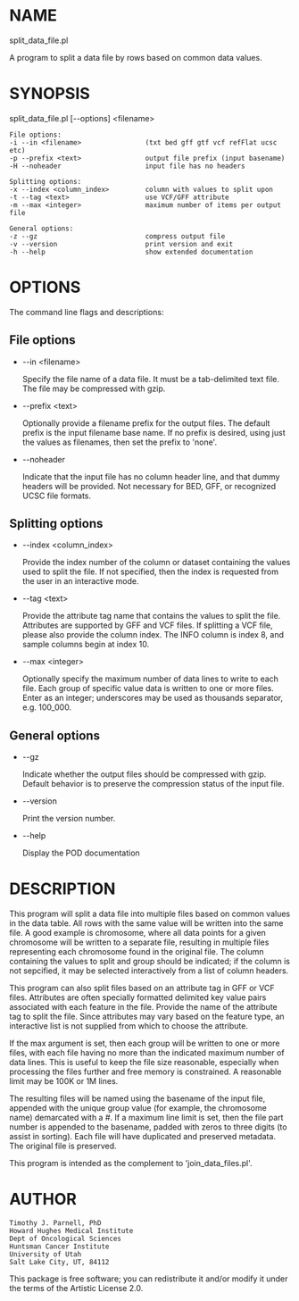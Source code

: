 # NAME

split\_data\_file.pl

A program to split a data file by rows based on common data values.

# SYNOPSIS

split\_data\_file.pl \[--options\] &lt;filename>

    File options:
    -i --in <filename>                (txt bed gff gtf vcf refFlat ucsc etc)
    -p --prefix <text>                output file prefix (input basename)
    -H --noheader                     input file has no headers
    
    Splitting options:
    -x --index <column_index>         column with values to split upon
    -t --tag <text>                   use VCF/GFF attribute
    -m --max <integer>                maximum number of items per output file
    
    General options:
    -z --gz                           compress output file
    -v --version                      print version and exit
    -h --help                         show extended documentation

# OPTIONS

The command line flags and descriptions:

## File options

- --in &lt;filename>

    Specify the file name of a data file. It must be a tab-delimited text file. 
    The file may be compressed with gzip.

- --prefix &lt;text>

    Optionally provide a filename prefix for the output files. The default 
    prefix is the input filename base name. If no prefix is desired, using 
    just the values as filenames, then set the prefix to 'none'.

- --noheader

    Indicate that the input file has no column header line, and that dummy 
    headers will be provided. Not necessary for BED, GFF, or recognized UCSC 
    file formats.

## Splitting options

- --index &lt;column\_index>

    Provide the index number of the column or dataset containing the values 
    used to split the file. If not specified, then the index is requested 
    from the user in an interactive mode.

- --tag &lt;text>

    Provide the attribute tag name that contains the values to split the 
    file. Attributes are supported by GFF and VCF files. If splitting a 
    VCF file, please also provide the column index. The INFO column is 
    index 8, and sample columns begin at index 10.

- --max &lt;integer>

    Optionally specify the maximum number of data lines to write to each 
    file. Each group of specific value data is written to one or more files. 
    Enter as an integer; underscores may be used as thousands separator, e.g. 
    100\_000. 

## General options

- --gz

    Indicate whether the output files should be compressed 
    with gzip. Default behavior is to preserve the compression 
    status of the input file.

- --version

    Print the version number.

- --help

    Display the POD documentation

# DESCRIPTION

This program will split a data file into multiple files based on common 
values in the data table. All rows with the same value will be 
written into the same file. A good example is chromosome, where all 
data points for a given chromosome will be written to a separate file, 
resulting in multiple files representing each chromosome found in the 
original file. The column containing the values to split and group 
should be indicated; if the column is not sepcified, it may be 
selected interactively from a list of column headers. 

This program can also split files based on an attribute tag in GFF or 
VCF files. Attributes are often specially formatted delimited key value 
pairs associated with each feature in the file. Provide the name of the 
attribute tag to split the file. Since attributes may vary based on 
the feature type, an interactive list is not supplied from which to 
choose the attribute.

If the max argument is set, then each group will be written to one or 
more files, with each file having no more than the indicated maximum 
number of data lines. This is useful to keep the file size reasonable, 
especially when processing the files further and free memory is 
constrained. A reasonable limit may be 100K or 1M lines.

The resulting files will be named using the basename of the input file, 
appended with the unique group value (for example, the chromosome name)
demarcated with a #. If a maximum line limit is set, then the file part 
number is appended to the basename, padded with zeros to three digits 
(to assist in sorting). Each file will have duplicated and preserved 
metadata. The original file is preserved.

This program is intended as the complement to 'join\_data\_files.pl'.

# AUTHOR

    Timothy J. Parnell, PhD
    Howard Hughes Medical Institute
    Dept of Oncological Sciences
    Huntsman Cancer Institute
    University of Utah
    Salt Lake City, UT, 84112

This package is free software; you can redistribute it and/or modify
it under the terms of the Artistic License 2.0.  
